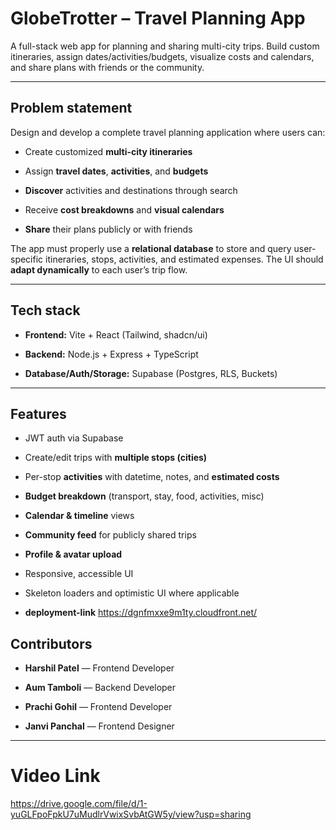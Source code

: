 # GlobeTrotter – Travel Planning App

  

A full-stack web app for planning and sharing multi-city trips. Build custom itineraries, assign dates/activities/budgets, visualize costs and calendars, and share plans with friends or the community.

  

---

  

## Problem statement

  

Design and develop a complete travel planning application where users can:

  

- Create customized **multi-city itineraries**

- Assign **travel dates**, **activities**, and **budgets**

-  **Discover** activities and destinations through search

- Receive **cost breakdowns** and **visual calendars**

-  **Share** their plans publicly or with friends

  

The app must properly use a **relational database** to store and query user-specific itineraries, stops, activities, and estimated expenses. The UI should **adapt dynamically** to each user’s trip flow.

  

---

  

## Tech stack

  

-  **Frontend:** Vite + React (Tailwind, shadcn/ui)

-  **Backend:** Node.js + Express + TypeScript

-  **Database/Auth/Storage:** Supabase (Postgres, RLS, Buckets)

  

---

  

## Features

  

- JWT auth via Supabase

- Create/edit trips with **multiple stops (cities)**

- Per-stop **activities** with datetime, notes, and **estimated costs**

-  **Budget breakdown** (transport, stay, food, activities, misc)

-  **Calendar & timeline** views

-  **Community feed** for publicly shared trips

-  **Profile & avatar upload**

- Responsive, accessible UI

- Skeleton loaders and optimistic UI where applicable

-  **deployment-link**
    https://dgnfmxxe9m1ty.cloudfront.net/   





  

  



  



  


 
  

## Contributors

  

-  **Harshil Patel** — Frontend Developer

-  **Aum Tamboli** — Backend Developer

-  **Prachi Gohil** — Frontend Developer

-  **Janvi Panchal** — Frontend Designer

  

---

# Video Link

 https://drive.google.com/file/d/1-yuGLFpoFpkU7uMudlrVwixSvbAtGW5y/view?usp=sharing


